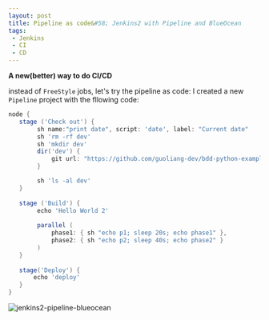 ```yaml
---
layout: post 
title: Pipeline as code&#58; Jenkins2 with Pipeline and BlueOcean
tags:
 - Jenkins
 - CI
 - CD
---
```


**A new(better) way to do CI/CD**

instead of `FreeStyle` jobs, let's try the pipeline as code:
I created a new `Pipeline` project with the fllowing code: 

```groovy
node {
   stage ('Check out') {
        sh name:"print date", script: 'date', label: "Current date"
        sh 'rm -rf dev'
        sh 'mkdir dev'
        dir('dev') {
            git url: "https://github.com/guoliang-dev/bdd-python-example.git"    
        }

        sh 'ls -al dev'
   }
   
   stage ('Build') {
        echo 'Hello World 2'
        
        parallel (
            phase1: { sh "echo p1; sleep 20s; echo phase1" },
            phase2: { sh "echo p2; sleep 40s; echo phase2" }
        )
   }
   
   stage('Deploy') {
       echo 'deploy'
   }
}
```


![jenkins2-pipeline-blueocean](https://raw.githubusercontent.com/guoliang-dev/notes/gh-pages/_resources/jenkins2-pipeline-blueocean.png)
